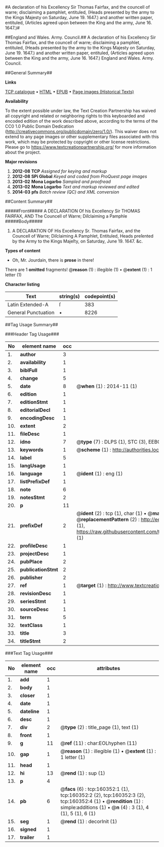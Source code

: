 #A declaration of his Excellency Sir Thomas Fairfax, and the councell of warre; disclaiming a pamphlet, entituled, (Heads presented by the army to the Kings Majesty on Saturday, June 19. 1647.) and another written paper, entituled, (Articles agreed upon between the King and the army, June 16. 1647.)#

##England and Wales. Army. Council.##
A declaration of his Excellency Sir Thomas Fairfax, and the councell of warre; disclaiming a pamphlet, entituled, (Heads presented by the army to the Kings Majesty on Saturday, June 19. 1647.) and another written paper, entituled, (Articles agreed upon between the King and the army, June 16. 1647.)
England and Wales. Army. Council.

##General Summary##

**Links**

[TCP catalogue](http://www.ota.ox.ac.uk/tcp/)  • 
[HTML](http://tei.it.ox.ac.uk/tcp/Texts-HTML/free/A84/A84666.html)  • 
[EPUB](http://tei.it.ox.ac.uk/tcp/Texts-EPUB/free/A84/A84666.epub) • 
[Page images (Historical Texts)](https://historicaltexts.jisc.ac.uk/eebo-99862157e)

**Availability**

To the extent possible under law, the Text Creation Partnership has waived all copyright and related or neighboring rights to this keyboarded and encoded edition of the work described above, according to the terms of the CC0 1.0 Public Domain Dedication (http://creativecommons.org/publicdomain/zero/1.0/). This waiver does not extend to any page images or other supplementary files associated with this work, which may be protected by copyright or other license restrictions. Please go to https://www.textcreationpartnership.org/ for more information about the project.

**Major revisions**

1. __2012-08__ __TCP__ *Assigned for keying and markup*
1. __2012-08__ __SPi Global__ *Keyed and coded from ProQuest page images*
1. __2013-02__ __Mona Logarbo__ *Sampled and proofread*
1. __2013-02__ __Mona Logarbo__ *Text and markup reviewed and edited*
1. __2014-03__ __pfs__ *Batch review (QC) and XML conversion*

##Content Summary##

#####Front#####
A DECLARATION Of his Excellency Sir THOMAS FAIRFAX, AND The Councell of Warre; Diſclaiming a Pamphle
#####Body#####

1. A DECLARATION OF His Excellency Sr. Thomas Fairfax, and the Councell of Warre; Diſclaiming A Pamphlet, Entituled, Heads preſented by the Army to the Kings Majeſty, on Saturday, June 19. 1647. &c.

**Types of content**

  * Oh, Mr. Jourdain, there is **prose** in there!

There are 1 **omitted** fragments! 
 @__reason__ (1) : illegible (1)  •  @__extent__ (1) : 1 letter (1)

**Character listing**


|Text|string(s)|codepoint(s)|
|---|---|---|
|Latin Extended-A|ſ|383|
|General Punctuation|•|8226|

##Tag Usage Summary##

###Header Tag Usage###

|No|element name|occ|attributes|
|---|---|---|---|
|1.|__author__|3||
|2.|__availability__|1||
|3.|__biblFull__|1||
|4.|__change__|5||
|5.|__date__|8| @__when__ (1) : 2014-11 (1)|
|6.|__edition__|1||
|7.|__editionStmt__|1||
|8.|__editorialDecl__|1||
|9.|__encodingDesc__|1||
|10.|__extent__|2||
|11.|__fileDesc__|1||
|12.|__idno__|7| @__type__ (7) : DLPS (1), STC (3), EEBO-CITATION (1), PROQUEST (1), VID (1)|
|13.|__keywords__|1| @__scheme__ (1) : http://authorities.loc.gov/ (1)|
|14.|__label__|5||
|15.|__langUsage__|1||
|16.|__language__|1| @__ident__ (1) : eng (1)|
|17.|__listPrefixDef__|1||
|18.|__note__|6||
|19.|__notesStmt__|2||
|20.|__p__|11||
|21.|__prefixDef__|2| @__ident__ (2) : tcp (1), char (1)  •  @__matchPattern__ (2) : ([0-9\-]+):([0-9IVX]+) (1), (.+) (1)  •  @__replacementPattern__ (2) : http://eebo.chadwyck.com/downloadtiff?vid=$1&page=$2 (1), https://raw.githubusercontent.com/textcreationpartnership/Texts/master/tcpchars.xml#$1 (1)|
|22.|__profileDesc__|1||
|23.|__projectDesc__|1||
|24.|__pubPlace__|2||
|25.|__publicationStmt__|2||
|26.|__publisher__|2||
|27.|__ref__|1| @__target__ (1) : http://www.textcreationpartnership.org/docs/. (1)|
|28.|__revisionDesc__|1||
|29.|__seriesStmt__|1||
|30.|__sourceDesc__|1||
|31.|__term__|5||
|32.|__textClass__|1||
|33.|__title__|3||
|34.|__titleStmt__|2||


###Text Tag Usage###

|No|element name|occ|attributes|
|---|---|---|---|
|1.|__add__|1||
|2.|__body__|1||
|3.|__closer__|1||
|4.|__date__|1||
|5.|__dateline__|1||
|6.|__desc__|1||
|7.|__div__|2| @__type__ (2) : title_page (1), text (1)|
|8.|__front__|1||
|9.|__g__|11| @__ref__ (11) : char:EOLhyphen (11)|
|10.|__gap__|1| @__reason__ (1) : illegible (1)  •  @__extent__ (1) : 1 letter (1)|
|11.|__head__|1||
|12.|__hi__|13| @__rend__ (1) : sup (1)|
|13.|__p__|4||
|14.|__pb__|6| @__facs__ (6) : tcp:160352:1 (1), tcp:160352:2 (2), tcp:160352:3 (2), tcp:160352:4 (1)  •  @__rendition__ (1) : simple:additions (1)  •  @__n__ (4) : 3 (1), 4 (1), 5 (1), 6 (1)|
|15.|__seg__|1| @__rend__ (1) : decorInit (1)|
|16.|__signed__|1||
|17.|__trailer__|1||
